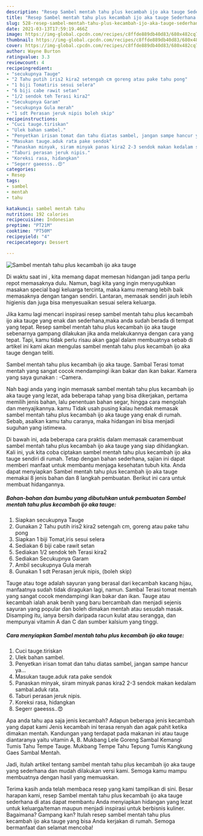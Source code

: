 ```yaml
---
description: "Resep Sambel mentah tahu plus kecambah ijo aka tauge Sederhana Untuk Jualan"
title: "Resep Sambel mentah tahu plus kecambah ijo aka tauge Sederhana Untuk Jualan"
slug: 528-resep-sambel-mentah-tahu-plus-kecambah-ijo-aka-tauge-sederhana-untuk-jualan
date: 2021-03-13T17:59:19.466Z
image: https://img-global.cpcdn.com/recipes/c8ffde889db40d83/680x482cq70/sambel-mentah-tahu-plus-kecambah-ijo-aka-tauge-foto-resep-utama.jpg
thumbnail: https://img-global.cpcdn.com/recipes/c8ffde889db40d83/680x482cq70/sambel-mentah-tahu-plus-kecambah-ijo-aka-tauge-foto-resep-utama.jpg
cover: https://img-global.cpcdn.com/recipes/c8ffde889db40d83/680x482cq70/sambel-mentah-tahu-plus-kecambah-ijo-aka-tauge-foto-resep-utama.jpg
author: Wayne Burton
ratingvalue: 3.3
reviewcount: 4
recipeingredient:
- "secukupnya Tauge"
- "2 Tahu putih iris2 kira2 setengah cm goreng atau pake tahu pong"
- "1 biji Tomatiris sesui selera"
- "6 biji cabe rawit setan"
- "1/2 sendok teh Terasi kira2"
- "Secukupnya Garam"
- "secukupnya Gula merah"
- "1 sdt Perasan jeruk nipis boleh skip"
recipeinstructions:
- "Cuci tauge.tiriskan"
- "Ulek bahan sambel."
- "Penyetkan irisan tomat dan tahu diatas sambel, jangan sampe hancur ya..."
- "Masukan tauge.aduk rata pake sendok"
- "Panaskan minyak, siram minyak panas kira2 2-3 sendok makan kedalam sambal.aduk rata."
- "Taburi perasan jeruk nipis."
- "Koreksi rasa, hidangkan"
- "Segerr gaeesss..😍"
categories:
- Resep
tags:
- sambel
- mentah
- tahu

katakunci: sambel mentah tahu 
nutrition: 192 calories
recipecuisine: Indonesian
preptime: "PT21M"
cooktime: "PT50M"
recipeyield: "4"
recipecategory: Dessert

---
```



![Sambel mentah tahu plus kecambah ijo aka tauge](https://img-global.cpcdn.com/recipes/c8ffde889db40d83/680x482cq70/sambel-mentah-tahu-plus-kecambah-ijo-aka-tauge-foto-resep-utama.jpg)

Di waktu  saat ini , kita memang dapat memesan hidangan jadi tanpa perlu repot memasaknya dulu. Namun, bagi kita yang ingin menyuguhkan masakan special bagi keluarga tercinta, maka kamu memang lebih baik memasaknya dengan tangan sendiri. Lantaran, memasak sendiri jauh lebih higienis dan juga bisa menyesuaikan sesuai selera keluarga.

Jika kamu lagi mencari inspirasi resep sambel mentah tahu plus kecambah ijo aka tauge yang enak dan sederhana,maka anda sudah berada di tempat yang tepat. Resep sambel mentah tahu plus kecambah ijo aka tauge  sebenarnya gampang dilakukan jika anda melakukannya dengan cara yang tepat. Tapi, kamu tidak perlu risau akan gagal dalam membuatnya 
sebab di artikel ini kami akan mengulas sambel mentah tahu plus kecambah ijo aka tauge dengan teliti.  

Sambel mentah tahu plus kecambah ijo aka tauge. Sambal Terasi tomat mentah yang sangat cocok mendampingi ikan bakar dan ikan bakar. Kamera yang saya gunakan : -Camera.

Nah bagi anda yang ingin memasak sambel mentah tahu plus kecambah ijo aka tauge yang lezat, ada beberapa tahap yang bisa dikerjakan, pertama memilih jenis bahan, lalu penentuan bahan segar, hingga cara mengolah dan menyajikannya. kamu Tidak usah pusing kalau hendak memasak sambel mentah tahu plus kecambah ijo aka tauge yang enak di rumah. Sebab, asalkan kamu  tahu caranya, maka hidangan ini bisa menjadi suguhan yang istimewa.

Di bawah ini, ada beberapa cara praktis  dalam memasak caramembuat sambel mentah tahu plus kecambah ijo aka tauge yang siap dihidangkan. Kali ini, yuk kita coba ciptakan sambel mentah tahu plus kecambah ijo aka tauge sendiri di rumah. Tetap dengan bahan sederhana, sajian ini dapat memberi manfaat untuk membantu menjaga kesehatan tubuh kita. Anda dapat menyiapkan Sambel mentah tahu plus kecambah ijo aka tauge memakai 8 jenis bahan dan 8 langkah pembuatan. Berikut ini cara untuk membuat hidangannya.

<!--inarticleads1-->

##### Bahan-bahan dan bumbu yang dibutuhkan untuk pembuatan Sambel mentah tahu plus kecambah ijo aka tauge:

1. Siapkan secukupnya Tauge
1. Gunakan 2 Tahu putih iris2 kira2 setengah cm, goreng atau pake tahu pong
1. Siapkan 1 biji Tomat,iris sesui selera
1. Sediakan 6 biji cabe rawit setan
1. Sediakan 1/2 sendok teh Terasi kira2
1. Sediakan Secukupnya Garam
1. Ambil secukupnya Gula merah
1. Gunakan 1 sdt Perasan jeruk nipis, (boleh skip)


Tauge atau toge adalah sayuran yang berasal dari kecambah kacang hijau, manfaatnya sudah tidak diragukan lagi, namun. Sambal Terasi tomat mentah yang sangat cocok mendampingi ikan bakar dan ikan. Tauge atau kecambah ialah anak benih yang baru bercambah dan menjadi sejenis sayuran yang popular dan boleh dimakan mentah atau sesudah masak. Disamping itu, ianya bersih daripada racun kulat atau serangga, dan mempunyai vitamin A dan C dan sumber kalsium yang tinggi. 

<!--inarticleads2-->

##### Cara menyiapkan Sambel mentah tahu plus kecambah ijo aka tauge:

1. Cuci tauge.tiriskan
1. Ulek bahan sambel.
1. Penyetkan irisan tomat dan tahu diatas sambel, jangan sampe hancur ya...
1. Masukan tauge.aduk rata pake sendok
1. Panaskan minyak, siram minyak panas kira2 2-3 sendok makan kedalam sambal.aduk rata.
1. Taburi perasan jeruk nipis.
1. Koreksi rasa, hidangkan
1. Segerr gaeesss..😍


Apa anda tahu apa saja jenis kecambah? Adapun beberapa jenis kecambah yang dapat kami Jenis kecambah ini terasa renyah dan agak pahit ketika dimakan mentah. Kandungan yang terdapat pada makanan ini atau tauge diantaranya yaitu vitamin A, B. Mukbang Lele Goreng Sambal Kemangi Tumis Tahu Tempe Tauge. Mukbang Tempe Tahu Tepung Tumis Kangkung Gaes Sambal Mentah. 

Jadi, itulah artikel tentang  sambel mentah tahu plus kecambah ijo aka tauge  yang sederhana dan mudah dilakukan versi kami. Semoga kamu mampu membuatnya dengan hasil yang memuaskan. 

Terima kasih anda telah membaca resep yang kami tampilkan di sini. Besar harapan kami, resep  Sambel mentah tahu plus kecambah ijo aka tauge sederhana di atas dapat membantu Anda menyiapkan hidangan yang lezat untuk keluarga/teman maupun menjadi inspirasi untuk berbisnis kuliner. Bagaimana? Gampang kan? Itulah resep sambel mentah tahu plus kecambah ijo aka tauge yang bisa Anda kerjakan di rumah. Semoga bermanfaat dan selamat mencoba!

